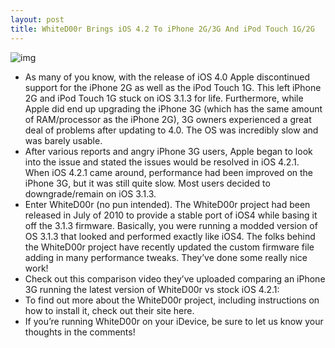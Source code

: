 ```yaml
---
layout: post
title: WhiteD00r Brings iOS 4.2 To iPhone 2G/3G And iPod Touch 1G/2G
---
```

![img](http://media.idownloadblog.com/wp-content/uploads/2011/02/whited00r-600x258.jpg)
* As many of you know, with the release of iOS 4.0 Apple discontinued support for the iPhone 2G as well as the iPod Touch 1G. This left iPhone 2G and iPod Touch 1G stuck on iOS 3.1.3 for life. Furthermore, while Apple did end up upgrading the iPhone 3G (which has the same amount of RAM/processor as the iPhone 2G), 3G owners experienced a great deal of problems after updating to 4.0. The OS was incredibly slow and was barely usable.
* After various reports and angry iPhone 3G users, Apple began to look into the issue and stated the issues would be resolved in iOS 4.2.1. When iOS 4.2.1 came around, performance had been improved on the iPhone 3G, but it was still quite slow. Most users decided to downgrade/remain on iOS 3.1.3.
* Enter WhiteD00r (no pun intended). The WhiteD00r project had been released in July of 2010 to provide a stable port of iOS4 while basing it off the 3.1.3 firmware. Basically, you were running a modded version of OS 3.1.3 that looked and performed exactly like iOS4. The folks behind the WhiteD00r project have recently updated the custom firmware file adding in many performance tweaks. They’ve done some really nice work!
* Check out this comparison video they’ve uploaded comparing an iPhone 3G running the latest version of WhiteD00r vs stock iOS 4.2.1:
* To find out more about the WhiteD00r project, including instructions on how to install it, check out their site here.
* If you’re running WhiteD00r on your iDevice, be sure to let us know your thoughts in the comments!

